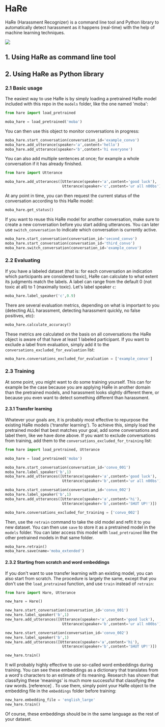 # HaRe
HaRe (Harassment Recognizer) is a command line tool and Python library to automatically detect harassment as it happens (real-time) with the help of machine learning techniques.

![](https://imgur.com/ROmvxnE.png)

## 1. Using HaRe as command line tool

## 2. Using HaRe as Python library

### 2.1 Basic usage

The easiest way to use HaRe is by simply loading a pretrained HaRe model included with this repo in the `models` folder, like the one named 'moba':

```python
from hare import load_pretrained

moba_hare = load_pretrained('moba')
```

You can then use this object to monitor conversations in progress:

```python
moba_hare.start_conversation(conversation_id='example_convo')
moba_hare.add_utterance(speaker='a',content='hello')
moba_hare.add_utterance(speaker='b',content='hi everyone')
```

You can also add multiple sentences at once; for example a whole conversation if it has already finished.

```python
from hare import Utterance

moba_hare.add_utterances([Utterance(speaker='a',content='good luck'),
                          Utterance(speaker='c',content='ur all n00bs')])
```

At any point in time, you can then request the current status of the conversation according to this HaRe model:

```python
moba_hare.get_status()
```

If you want to reuse this HaRe model for another conversation, make sure to create a new conversation before you start adding utterances. You can later use `switch_conversation` to indicate which conversation is currently active.

```python
moba_hare.start_conversation(conversation_id='second_convo')
moba_hare.start_conversation(conversation_id='third_convo')
moba_hare.switch_conversation(conversation_id='example_convo')
```

### 2.2 Evaluating

If you have a labeled dataset (that is: for each conversation an indication which participants are considered toxic), HaRe can calculate to what extent its judgments match the labels. A label can range from the default 0 (not toxic at all) to 1 (maximally toxic). Let's label speaker `c`: 

```python
moba_hare.label_speaker('c',0.9)
```

There are several evaluation metrics, depending on what is important to you (detecting ALL harassment, detecting harassment quickly, no false positives, etc):

```python
moba_hare.calculate_accuracy()
```

These metrics are calculated on the basis on all conversations the HaRe object is aware of that have at least 1 labeled participant. If you want to exclude a label from evaluation, simply add it to the `conversations_excluded_for_evaluation` list:

```python
moba_hare.conversations_excluded_for_evaluation = ['example_convo']
```

### 2.3 Training

At some point, you might want to do some training yourself. This can for example be the case because you are applying HaRe in another domain than the pretrained models, and harassment looks slightly different there, or because you even want to detect something different than harassment.

#### 2.3.1 Transfer learning

Whatever your goals are, it is probably most effective to repurpose the existing HaRe models ('transfer learning'). To achieve this, simply load the pretrained model that best matches your goal, add some conversations and label them, like we have done above. If you want to exclude conversations from training, add them to the `conversations_excluded_for_training` list:

```python
from hare import load_pretrained, Utterance

moba_hare = load_pretrained('moba')

moba_hare.start_conversation(conversation_id='convo_001')
moba_hare.label_speaker('b',1)
moba_hare.add_utterances([Utterance(speaker='a',content='good luck'),
                          Utterance(speaker='b',content='ur all n00bs')])

moba_hare.start_conversation(conversation_id='convo_002')
moba_hare.label_speaker('b',1)
moba_hare.add_utterances([Utterance(speaker='a',content='hi'),
                          Utterance(speaker='b',content='SHUT UP!')])

moba_hare.conversations_excluded_for_training = ['convo_002']
```

Then, use the `retrain` command to take the old model and refit it to you new dataset. You can then use `save` to store it as a pretrained model in the `models` folder. You can later access this model with `load_pretrained` like the other pretrained models in that same folder.

```python
moba_hare.retrain()
moba_hare.save(name='moba_extended')
```

#### 2.3.2 Starting from scratch and word embeddings

If you don't want to use transfer learning with an existing model, you can also start from scratch. The procedure is largely the same, except that you don't use the `load_pretrained` function, and use `train` instead of `retrain`:

```python
from hare import Hare, Utterance

new_hare = Hare()

new_hare.start_conversation(conversation_id='convo_001')
new_hare.label_speaker('b',1)
new_hare.add_utterances([Utterance(speaker='a',content='good luck'),
                          Utterance(speaker='b',content='ur all n00bs')])

new_hare.start_conversation(conversation_id='convo_002')
new_hare.label_speaker('b',1)
new_hare.add_utterances([Utterance(speaker='a',content='hi'),
                          Utterance(speaker='b',content='SHUT UP!')])

new_hare.train()
```

It will probably highly effective to use so-called word embeddings during training. You can see these embeddings as a dictionary that translates from a word's characters to an estimate of its meaning. Research has shown that classifying these 'meanings' is much more successful that classifying the raw words. [reference] . To use them, simply point your HaRe object to the embedding file in the `embeddings` folder before training:

```python
new_hare.embedding_file = 'english_large'
new_hare.train()
```

Of course, these embeddings should be in the same language as the rest of your dataset.
